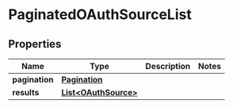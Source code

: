 

# PaginatedOAuthSourceList


## Properties

| Name | Type | Description | Notes |
|------------ | ------------- | ------------- | -------------|
|**pagination** | [**Pagination**](Pagination.md) |  |  |
|**results** | [**List&lt;OAuthSource&gt;**](OAuthSource.md) |  |  |



